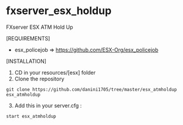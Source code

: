 # fxserver_esx_holdup
FXserver ESX ATM Hold Up

[REQUIREMENTS]

  * esx_policejob => https://github.com/ESX-Org/esx_policejob

[INSTALLATION]

1) CD in your resources/[esx] folder
2) Clone the repository
```
git clone https://github.com/danini1705/tree/master/esx_atmholdup esx_atmholdup
```

3) Add this in your server.cfg :

```
start esx_atmholdup
```
